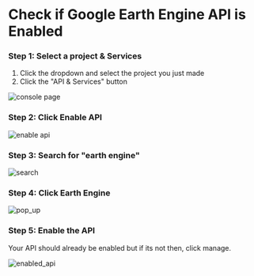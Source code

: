 # Check if Google Earth Engine API is Enabled

### Step 1: Select a project & Services

1. Click the dropdown and select the project you just made
2. Click the "API & Services" button

![console page](https://github.com/user-attachments/assets/05ca60bb-35a2-4b93-ba96-3039d0b36c07)

### Step 2: Click Enable API

![enable api](https://github.com/user-attachments/assets/2462f9e2-0d92-4062-8267-8bc115e1336c)

### Step 3: Search for "earth engine"

![search](https://github.com/user-attachments/assets/e0296b63-ae3c-460e-9af2-3241e44dba22)

### Step 4: Click Earth Engine

![pop_up](https://github.com/user-attachments/assets/0a864add-4d20-4f2d-a75b-2333297276af)

### Step 5: Enable the API

Your API should already be enabled but if its not then, click manage.

![enabled_api](https://github.com/user-attachments/assets/75ffb6d7-083c-4321-9caf-983505f6e2ec)
